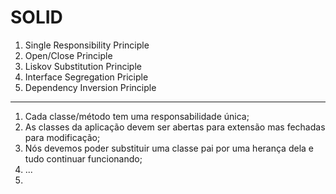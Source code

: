 # SOLID

1. Single Responsibility Principle
2. Open/Close Principle
3. Liskov Substitution Principle
4. Interface Segregation Priciple
5. Dependency Inversion Principle


-------

1. Cada classe/método tem uma responsabilidade única;
2. As classes da aplicação devem ser abertas para extensão mas fechadas para modificação;
3. Nós devemos poder substituir uma classe pai por uma herança dela e tudo continuar funcionando;
4. ...
5. 